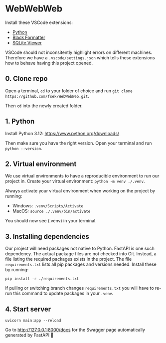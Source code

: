 # WebWebWeb

Install these VSCode extensions:

- [Python](https://marketplace.visualstudio.com/items?itemName=ms-python.python)
- [Black Formatter](https://marketplace.visualstudio.com/items?itemName=ms-python.black-formatter)
- [SQLite Viewer](https://marketplace.visualstudio.com/items?itemName=qwtel.sqlite-viewer)

VSCode should not inconsitently highlight errors on different machines. Therefore we have a `.vscode/settings.json` which tells these extensions how to behave having this project opened.

## 0. Clone repo

Open a terminal, `cd` to your folder of choice and run `git clone https://github.com/fsek/WebWebWeb.git`.

Then `cd` into the newly created folder.

## 1. Python

Install Python 3.12: https://www.python.org/downloads/

Then make sure you have the right version. Open your terminal and run `python --version`.

## 2. Virtual environment

We use virtual environments to have a reproducible environment to run our project in. Create your virtual environment: `python -m venv ./.venv`.

Always activate your virtual environment when working on the project by running:

- Windows: `.venv/Scripts/Activate`
- MacOS: `source ./.venv/bin/activate`

You should now see (.venv) in your terminal.

## 3. Installing dependencies

Our project will need packages not native to Python. FastAPI is one such dependency. The actual package files are not checked into Git. Instead, a file listing the required packages exists in the project.
The file `requirements.txt` lists all pip packages and versions needed. Install these by running:

`pip install -r ./requirements.txt`

If pulling or switching branch changes `requirements.txt` you will have to re-run this command to update packages in your `.venv`.

## 4. Start server

`uvicorn main:app --reload`

Go to http://127.0.0.1:8000/docs for the Swagger page automatically generated by FastAPI 🎉
